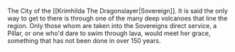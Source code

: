 The City of the [[Krimhilda The Dragonslayer|Sovereign]]. It is said the only way to get to there is through one of the many deep volcanoes that line the region. Only those whom are taken into the Sovereigns direct service, a Pillar, or one who'd dare to swim through lava, would meet her grace, something that has not been done in over 150 years.
